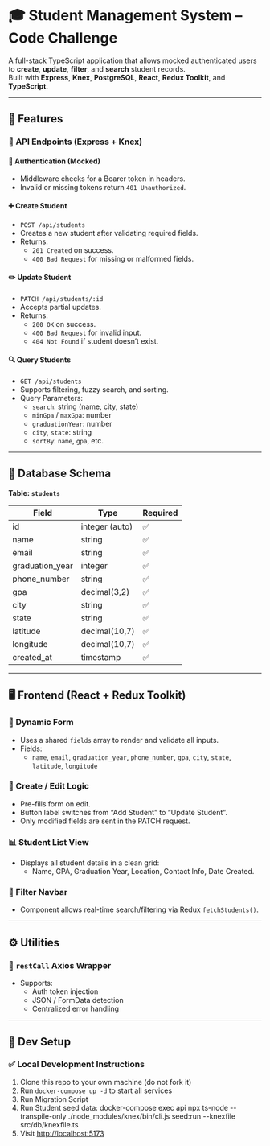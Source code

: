 # 🎓 Student Management System – Code Challenge

A full-stack TypeScript application that allows mocked authenticated users to **create**, **update**, **filter**, and **search** student records.  
Built with **Express**, **Knex**, **PostgreSQL**, **React**, **Redux Toolkit**, and **TypeScript**.

---

## 🚀 Features

### 📌 API Endpoints (Express + Knex)

#### 🔐 Authentication (Mocked)
- Middleware checks for a Bearer token in headers.
- Invalid or missing tokens return `401 Unauthorized`.

#### ➕ Create Student
- `POST /api/students`
- Creates a new student after validating required fields.
- Returns:
  - `201 Created` on success.
  - `400 Bad Request` for missing or malformed fields.

#### ✏️ Update Student
- `PATCH /api/students/:id`
- Accepts partial updates.
- Returns:
  - `200 OK` on success.
  - `400 Bad Request` for invalid input.
  - `404 Not Found` if student doesn’t exist.

#### 🔍 Query Students
- `GET /api/students`
- Supports filtering, fuzzy search, and sorting.
- Query Parameters:
  - `search`: string (name, city, state)
  - `minGpa` / `maxGpa`: number
  - `graduationYear`: number
  - `city`, `state`: string
  - `sortBy`: `name`, `gpa`, etc.

---

## 🧱 Database Schema

**Table: `students`**

| Field            | Type           | Required |
|------------------|----------------|----------|
| id               | integer (auto) | ✅       |
| name             | string         | ✅       |
| email            | string         | ✅       |
| graduation_year  | integer        | ✅       |
| phone_number     | string         | ✅       |
| gpa              | decimal(3,2)   | ✅       |
| city             | string         | ✅       |
| state            | string         | ✅       |
| latitude         | decimal(10,7)  | ✅       |
| longitude        | decimal(10,7)  | ✅       |
| created_at       | timestamp      | ✅       |

---

## 🖥️ Frontend (React + Redux Toolkit)

### 🧾 Dynamic Form
- Uses a shared `fields` array to render and validate all inputs.
- Fields:
  - `name`, `email`, `graduation_year`, `phone_number`, `gpa`, `city`, `state`, `latitude`, `longitude`

### 🔁 Create / Edit Logic
- Pre-fills form on edit.
- Button label switches from “Add Student” to “Update Student”.
- Only modified fields are sent in the PATCH request.

### 📊 Student List View
- Displays all student details in a clean grid:
  - Name, GPA, Graduation Year, Location, Contact Info, Date Created.

### 📂 Filter Navbar
- Component allows real-time search/filtering via Redux `fetchStudents()`.

---

## ⚙️ Utilities

### 📡 `restCall` Axios Wrapper
- Supports:
  - Auth token injection
  - JSON / FormData detection
  - Centralized error handling

---

## 🐳 Dev Setup

### ✅ Local Development Instructions
1. Clone this repo to your own machine (do not fork it)
2. Run `docker-compose up -d` to start all services
4. Run Migration Script
4. Run Student seed data: docker-compose exec api npx ts-node --transpile-only ./node_modules/knex/bin/cli.js seed:run --knexfile src/db/knexfile.ts
6. Visit [http://localhost:5173](http://localhost:5173)